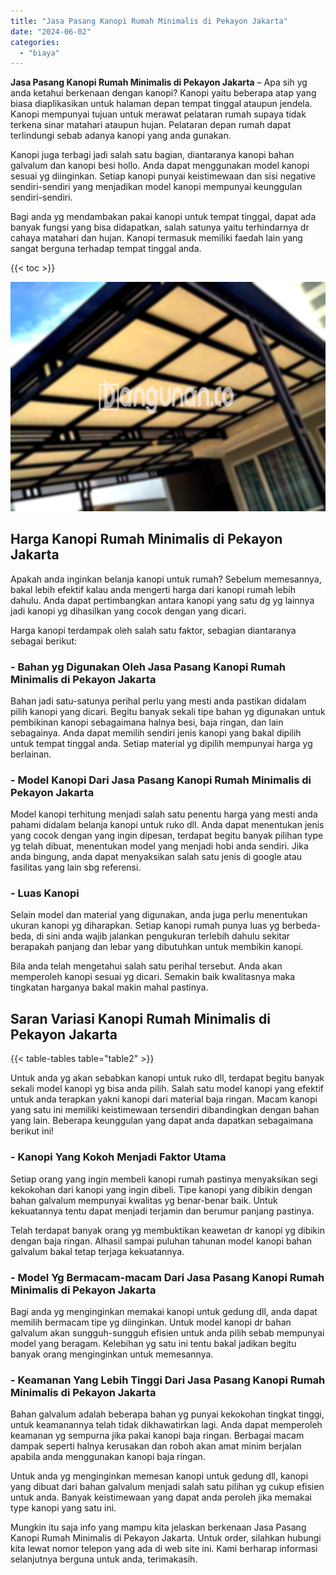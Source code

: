 ```yaml
---
title: "Jasa Pasang Kanopi Rumah Minimalis di Pekayon Jakarta"
date: "2024-06-02"
categories: 
  - "biaya"
---
```


**Jasa Pasang Kanopi Rumah Minimalis di Pekayon Jakarta** – Apa sih yg anda ketahui berkenaan dengan kanopi? Kanopi yaitu beberapa atap yang biasa diaplikasikan untuk halaman depan tempat tinggal ataupun jendela. Kanopi mempunyai tujuan untuk merawat pelataran rumah supaya tidak terkena sinar matahari ataupun hujan. Pelataran depan rumah dapat terlindungi sebab adanya kanopi yang anda gunakan.

Kanopi juga terbagi jadi salah satu bagian, diantaranya kanopi bahan galvalum dan kanopi besi hollo. Anda dapat menggunakan model kanopi sesuai yg diinginkan. Setiap kanopi punyai keistimewaan dan sisi negative sendiri-sendiri yang menjadikan model kanopi mempunyai keunggulan sendiri-sendiri.

Bagi anda yg mendambakan pakai kanopi untuk tempat tinggal, dapat ada banyak fungsi yang bisa didapatkan, salah satunya yaitu terhindarnya dr cahaya matahari dan hujan. Kanopi termasuk memiliki faedah lain yang sangat berguna terhadap tempat tinggal anda.

{{< toc >}}

![Jasa Pasang Kanopi Rumah Minimalis di Pekayon Jakarta](/images/harga-kanopi-minimalis-30.png)

## Harga Kanopi Rumah Minimalis di Pekayon Jakarta

Apakah anda inginkan belanja kanopi untuk rumah? Sebelum memesannya, bakal lebih efektif kalau anda mengerti harga dari kanopi rumah lebih dahulu. Anda dapat pertimbangkan antara kanopi yang satu dg yg lainnya jadi kanopi yg dihasilkan yang cocok dengan yang dicari.

Harga kanopi terdampak oleh salah satu faktor, sebagian diantaranya sebagai berikut:

### \- Bahan yg Digunakan Oleh Jasa Pasang Kanopi Rumah Minimalis di Pekayon Jakarta

Bahan jadi satu-satunya perihal perlu yang mesti anda pastikan didalam pilih kanopi yang dicari. Begitu banyak sekali tipe bahan yg digunakan untuk pembikinan kanopi sebagaimana halnya besi, baja ringan, dan lain sebagainya. Anda dapat memilih sendiri jenis kanopi yang bakal dipilih untuk tempat tinggal anda. Setiap material yg dipilih mempunyai harga yg berlainan.

### \- Model Kanopi Dari Jasa Pasang Kanopi Rumah Minimalis di Pekayon Jakarta

Model kanopi terhitung menjadi salah satu penentu harga yang mesti anda pahami didalam belanja kanopi untuk ruko dll. Anda dapat menentukan jenis yang cocok dengan yang ingin dipesan, terdapat begitu banyak pilihan type yg telah dibuat, menentukan model yang menjadi hobi anda sendiri. Jika anda bingung, anda dapat menyaksikan salah satu jenis di google atau fasilitas yang lain sbg referensi.

### \- Luas Kanopi

Selain model dan material yang digunakan, anda juga perlu menentukan ukuran kanopi yg diharapkan. Setiap kanopi rumah punya luas yg berbeda-beda, di sini anda wajib jalankan pengukuran terlebih dahulu sekitar berapakah panjang dan lebar yang dibutuhkan untuk membikin kanopi.

Bila anda telah mengetahui salah satu perihal tersebut. Anda akan memperoleh kanopi sesuai yg dicari. Semakin baik kwalitasnya maka tingkatan harganya bakal makin mahal pastinya.

## Saran Variasi Kanopi Rumah Minimalis di Pekayon Jakarta

{{< table-tables table="table2" >}}

Untuk anda yg akan sebabkan kanopi untuk ruko dll, terdapat begitu banyak sekali model kanopi yg bisa anda pilih. Salah satu model kanopi yang efektif untuk anda terapkan yakni kanopi dari material baja ringan. Macam kanopi yang satu ini memiliki keistimewaan tersendiri dibandingkan dengan bahan yang lain. Beberapa keunggulan yang dapat anda dapatkan sebagaimana berikut ini!

### \- Kanopi Yang Kokoh Menjadi Faktor Utama

Setiap orang yang ingin membeli kanopi rumah pastinya menyaksikan segi kekokohan dari kanopi yang ingin dibeli. Tipe kanopi yang dibikin dengan bahan galvalum mempunyai kwalitas yg benar-benar baik. Untuk kekuatannya tentu dapat menjadi terjamin dan berumur panjang pastinya.

Telah terdapat banyak orang yg membuktikan keawetan dr kanopi yg dibikin dengan baja ringan. Alhasil sampai puluhan tahunan model kanopi bahan galvalum bakal tetap terjaga kekuatannya.

### \- Model Yg Bermacam-macam Dari Jasa Pasang Kanopi Rumah Minimalis di Pekayon Jakarta

Bagi anda yg menginginkan memakai kanopi untuk gedung dll, anda dapat memilih bermacam tipe yg diinginkan. Untuk model kanopi dr bahan galvalum akan sungguh-sungguh efisien untuk anda pilih sebab mempunyai model yang beragam. Kelebihan yg satu ini tentu bakal jadikan begitu banyak orang menginginkan untuk memesannya.

### \- Keamanan Yang Lebih Tinggi Dari Jasa Pasang Kanopi Rumah Minimalis di Pekayon Jakarta

Bahan galvalum adalah beberapa bahan yg punyai kekokohan tingkat tinggi, untuk keamanannya telah tidak dikhawatirkan lagi. Anda dapat memperoleh keamanan yg sempurna jika pakai kanopi baja ringan. Berbagai macam dampak seperti halnya kerusakan dan roboh akan amat minim berjalan apabila anda menggunakan kanopi baja ringan.

Untuk anda yg menginginkan memesan kanopi untuk gedung dll, kanopi yang dibuat dari bahan galvalum menjadi salah satu pilihan yg cukup efisien untuk anda. Banyak keistimewaan yang dapat anda peroleh jika memakai type kanopi yang satu ini.

Mungkin itu saja info yang mampu kita jelaskan berkenaan Jasa Pasang Kanopi Rumah Minimalis di Pekayon Jakarta. Untuk order, silahkan hubungi kita lewat nomor telepon yang ada di web site ini. Kami berharap informasi selanjutnya berguna untuk anda, terimakasih.
